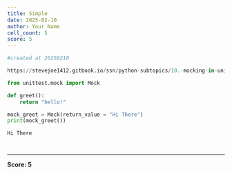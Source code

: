 ```yaml
---
title: Simple
date: 2025-02-10
author: Your Name
cell_count: 5
score: 5
---
```


```python
#created at 20250210
```


```python
https://stevejoe1412.gitbook.io/ssn/python-subtopics/10.-mocking-in-unit-tests
```


```python
from unittest.mock import Mock

def greet():
    return "hello!"

mock_greet = Mock(return_value = "Hi There")
print(mock_greet())
```

    Hi There



```python

```


```python


```


---
**Score: 5**